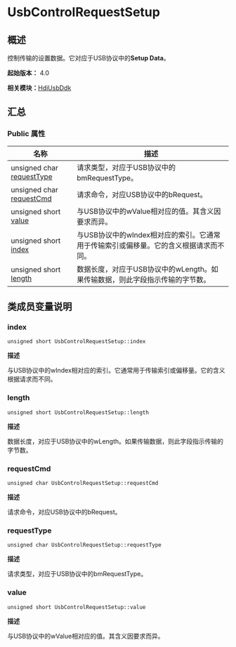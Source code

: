 # UsbControlRequestSetup


## 概述

控制传输的设置数据。它对应于USB协议中的**Setup Data**。

**起始版本：** 4.0

**相关模块：**[HdiUsbDdk](_hdi_usb_ddk.md)


## 汇总


### Public 属性

| 名称 | 描述 | 
| -------- | -------- |
| unsigned char [requestType](#requesttype) | 请求类型，对应于USB协议中的bmRequestType。  | 
| unsigned char [requestCmd](#requestcmd) | 请求命令，对应USB协议中的bRequest。  | 
| unsigned short [value](#value) | 与USB协议中的wValue相对应的值。其含义因要求而异。  | 
| unsigned short [index](#index) | 与USB协议中的wIndex相对应的索引。它通常用于传输索引或偏移量。它的含义根据请求而不同。  | 
| unsigned short [length](#length) | 数据长度，对应于USB协议中的wLength。如果传输数据，则此字段指示传输的字节数。  | 


## 类成员变量说明


### index

```
unsigned short UsbControlRequestSetup::index
```
**描述**

与USB协议中的wIndex相对应的索引。它通常用于传输索引或偏移量。它的含义根据请求而不同。


### length

```
unsigned short UsbControlRequestSetup::length
```
**描述**

数据长度，对应于USB协议中的wLength。如果传输数据，则此字段指示传输的字节数。


### requestCmd

```
unsigned char UsbControlRequestSetup::requestCmd
```
**描述**

请求命令，对应USB协议中的bRequest。


### requestType

```
unsigned char UsbControlRequestSetup::requestType
```
**描述**

请求类型，对应于USB协议中的bmRequestType。


### value

```
unsigned short UsbControlRequestSetup::value
```
**描述**

与USB协议中的wValue相对应的值。其含义因要求而异。
